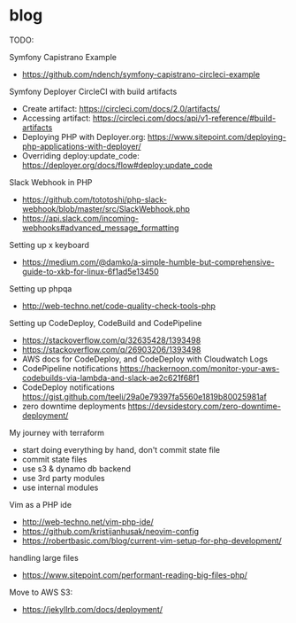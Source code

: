 # blog

TODO:

Symfony Capistrano Example

* https://github.com/ndench/symfony-capistrano-circleci-example

Symfony Deployer CircleCI with build artifacts

* Create artifact: https://circleci.com/docs/2.0/artifacts/
* Accessing artifact: https://circleci.com/docs/api/v1-reference/#build-artifacts
* Deploying PHP with Deployer.org: https://www.sitepoint.com/deploying-php-applications-with-deployer/
* Overriding deploy:update_code: https://deployer.org/docs/flow#deploy:update_code

Slack Webhook in PHP

* https://github.com/tototoshi/php-slack-webhook/blob/master/src/SlackWebhook.php
* https://api.slack.com/incoming-webhooks#advanced_message_formatting

Setting up x keyboard

* https://medium.com/@damko/a-simple-humble-but-comprehensive-guide-to-xkb-for-linux-6f1ad5e13450

Setting up phpqa
* http://web-techno.net/code-quality-check-tools-php

Setting up CodeDeploy, CodeBuild and CodePipeline

* https://stackoverflow.com/q/32635428/1393498
* https://stackoverflow.com/q/26903206/1393498
* AWS docs for CodeDeploy, and CodeDeploy with Cloudwatch Logs
* CodePipeline notifications https://hackernoon.com/monitor-your-aws-codebuilds-via-lambda-and-slack-ae2c621f68f1
* CodeDeploy notifications https://gist.github.com/teeli/29a0e79397fa5560e1819b80025981af
* zero downtime deployments https://devsidestory.com/zero-downtime-deployment/

My journey with terraform

* start doing everything by hand, don't commit state file
* commit state files
* use s3 & dynamo db backend
* use 3rd party modules
* use internal modules

Vim as a PHP ide
* http://web-techno.net/vim-php-ide/
* https://github.com/kristijanhusak/neovim-config
* https://robertbasic.com/blog/current-vim-setup-for-php-development/

handling large files 
* https://www.sitepoint.com/performant-reading-big-files-php/

Move to AWS S3:
* https://jekyllrb.com/docs/deployment/
